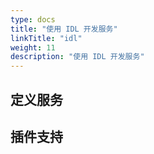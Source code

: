 ```yaml
---
type: docs
title: "使用 IDL 开发服务"
linkTitle: "idl"
weight: 11
description: "使用 IDL 开发服务"
---
```


## 定义服务


## 插件支持
